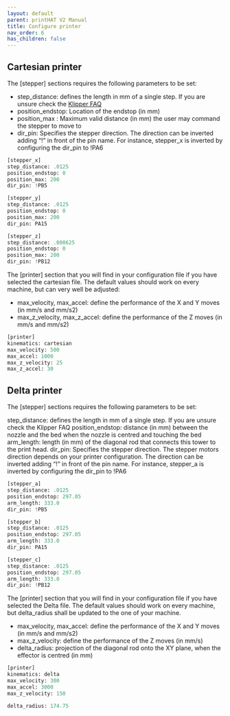 ```yaml
---
layout: default
parent: printHAT V2 Manual
title: Configure printer
nav_order: 6
has_children: false
---
```


## Cartesian printer
The [stepper] sections requires the following parameters to be set:

- step_distance: defines the length in mm of a single step. If you are unsure check the [Klipper FAQ](https://github.com/KevinOConnor/klipper/blob/master/docs/FAQ.md#how-do-i-calculate-the-step_distance-parameter-in-the-printer-config-file)
- position_endstop: Location of the endstop (in mm)
- position_max : Maximum valid distance (in mm) the user may command the stepper to move to
- dir_pin: Specifies the stepper direction. The direction can be inverted adding “!” in front of the pin name. For instance, stepper_x is inverted by configuring the dir_pin to !PA6

``` py
[stepper_x]
step_distance: .0125
position_endstop: 0
position_max: 200
dir_pin: !PB5

[stepper_y]
step_distance: .0125
position_endstop: 0
position_max: 200
dir_pin: PA15

[stepper_z]
step_distance: .000625
position_endstop: 0
position_max: 200
dir_pin: !PB12
```

The [printer] section that you will find in your configuration file if you have selected the cartesian file. The default values should work on every machine, but can very well be adjusted:
- max_velocity, max_accel: define the performance of the X and Y moves (in mm/s and mm/s2)
- max_z_velocity, max_z_accel: define the performance of the Z moves (in mm/s and mm/s2)

``` py
[printer]
kinematics: cartesian
max_velocity: 500
max_accel: 1000
max_z_velocity: 25
max_z_accel: 30
```

## Delta printer
The [stepper] sections requires the following parameters to be set:

step_distance: defines the length in mm of a single step. If you are unsure check the Klipper FAQ
position_endstop: distance (in mm) between the nozzle and the bed when the nozzle is centred and touching the bed
arm_length: length (in mm) of the diagonal rod that connects this tower to the print head.
dir_pin: Specifies the stepper direction. The stepper motors direction depends on your printer configuration. The direction can be inverted adding “!” in front of the pin name. For instance, stepper_a is inverted by configuring the dir_pin to !PA6

``` py
[stepper_a]
step_distance: .0125
position_endstop: 297.05
arm_length: 333.0
dir_pin: !PB5

[stepper_b]
step_distance: .0125
position_endstop: 297.05
arm_length: 333.0
dir_pin: PA15

[stepper_c]
step_distance: .0125
position_endstop: 297.05
arm_length: 333.0
dir_pin: !PB12
```  

The [printer] section that you will find in your configuration file if you have selected the Delta file. The default values should work on every machine, but delta_radius shall be updated to the one of your machine.

- max_velocity, max_accel: define the performance of the X and Y moves (in mm/s and mm/s2)
- max_z_velocity: define the performance of the Z moves (in mm/s)
- delta_radius: projection of the diagonal rod onto the XY plane, when the effector is centred (in mm)

``` py
[printer]
kinematics: delta
max_velocity: 300
max_accel: 3000
max_z_velocity: 150

delta_radius: 174.75
```
